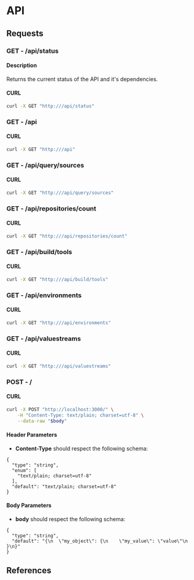 # API

## Requests

### **GET** - /api/status

#### Description
Returns the current status of the API and it's dependencies.

#### CURL

```sh
curl -X GET "http:///api/status"
```

### **GET** - /api

#### CURL

```sh
curl -X GET "http:///api"
```

### **GET** - /api/query/sources

#### CURL

```sh
curl -X GET "http:///api/query/sources"
```

### **GET** - /api/repositories/count

#### CURL

```sh
curl -X GET "http:///api/repositories/count"
```

### **GET** - /api/build/tools

#### CURL

```sh
curl -X GET "http:///api/build/tools"
```

### **GET** - /api/environments

#### CURL

```sh
curl -X GET "http:///api/environments"
```

### **GET** - /api/valuestreams

#### CURL

```sh
curl -X GET "http:///api/valuestreams"
```

### **POST** - /

#### CURL

```sh
curl -X POST "http://localhost:3000/" \
    -H "Content-Type: text/plain; charset=utf-8" \
    --data-raw "$body"
```

#### Header Parameters

- **Content-Type** should respect the following schema:

```
{
  "type": "string",
  "enum": [
    "text/plain; charset=utf-8"
  ],
  "default": "text/plain; charset=utf-8"
}
```

#### Body Parameters

- **body** should respect the following schema:

```
{
  "type": "string",
  "default": "{\n  \"my_object\": {\n    \"my_value\": \"value\"\n  }\n}"
}
```

## References

